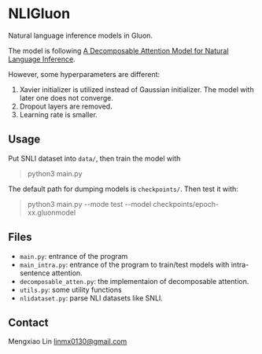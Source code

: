 # NLIGluon
Natural language inference models in Gluon.

The model is following [A Decomposable Attention Model for Natural Language Inference](https://arxiv.org/abs/1606.01933).

However, some hyperparameters are different:
1. Xavier initializer is utilized instead of Gaussian initializer. The model with later one does not converge.
2. Dropout layers are removed.
3. Learning rate is smaller.

## Usage
Put SNLI dataset into `data/`, then train the model with

> python3 main.py


The default path for dumping models is `checkpoints/`. Then test it with:

> python3 main.py --mode test --model checkpoints/epoch-xx.gluonmodel


## Files
* `main.py`: entrance of the program
* `main_intra.py`: entrance of the program to train/test models with intra-sentence attention.
* `decomposable_atten.py`: the implementaion of decomposable attention.
* `utils.py`: some utility functions
* `nlidataset.py`: parse NLI datasets like SNLI.

## Contact
Mengxiao Lin <linmx0130@gmail.com>

